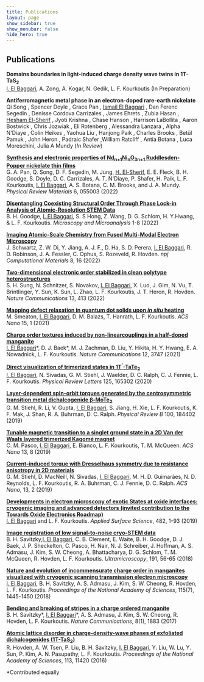 ```yaml
---
title: Publications
layout: page
show_sidebar: true
show_menubar: false
hide_hero: true
---
```


## Publications


**Domains boundaries in light-induced charge density wave twins in 1T-TaS<sub>2</sub>**<br/>
<u>I. El Baggari</u>, A. Zong, A. Kogar, N. Gedik, L. F. Kourkoutis (In Preparation) 


**Antiferromagnetic metal phase in an electron-doped rare-earth nickelate**<br/> 
Qi Song , Spencer Doyle , Grace Pan , <u>Ismail El Baggari</u> , Dan Ferenc Segedin , Denisse Cordova Carrizales , James Ehrets , Zubia Hasan , <u>Hesham El-Sherif</u> , Jyoti Krishna , Chase Hanson , Harrison LaBollita , Aaron Bostwick , Chris Jozwiak , Eli Rotenberg , Alessandra Lanzara , Alpha N'Diaye , Colin Heikes , Yaohua Liu , Hanjong Paik , Charles Brooks , Betül Pamuk , John Heron , Padraic Shafer ,William Ratcliff , Antia Botana , Luca Moreschini, Julia A Mundy (*In Review*)


[**Synthesis and electronic properties of Nd<sub>n+1</sub>Ni<sub>n</sub>O<sub>3n+1</sub> Ruddlesden-Popper nickelate thin films**](https://journals.aps.org/prmaterials/abstract/10.1103/PhysRevMaterials.6.055003)<br/>
G. A. Pan, Q. Song, D. F. Segedin, M.  Jung, <u>H. El-Sherif</u>, E. E. Fleck, B. H. Goodge, S. Doyle, D. C. Carrizales, A. T. N'Diaye, P. Shafer, H. Paik, L. F. Kourkoutis, <u>I. El Baggari</u>, A. S. Botana, C. M. Brooks, and J. A. Mundy. *Physical Review Materials* 6, 055003 (2022)

[**Disentangling Coexisting Structural Order Through Phase Lock-in Analysis of Atomic-Resolution STEM Data**](https://www.cambridge.org/core/journals/microscopy-and-microanalysis/article/disentangling-coexisting-structural-order-through-phase-lockin-analysis-of-atomicresolution-stem-data/6BFF368CFE4A59ED5FCA8F945BEFF160)<br/>
B. H. Goodge, <u>I. El Baggari</u>, S. S Hong, Z. Wang, D. G. Schlom, H. Y.Hwang, & L. F. Kourkoutis. *Microscopy and Microanalysis* 1-8 (2022)

[**Imaging Atomic-Scale Chemistry from Fused Multi-Modal Electron Microscopy**](https://www.nature.com/articles/s41524-021-00692-5)<br/>
J. Schwartz, Z. W. Di, Y. Jiang, A.  J. F., D. Ha, S. D. Perera, <u>I. El Baggari</u>, R. D. Robinson, J. A. Fessler, C. Ophus, S. Rozeveld,  R. Hovden. *npj Computational Materials* 8, 16 (2022) 

[**Two-dimensional electronic order stabilized in clean polytype heterostructures**](https://www.nature.com/articles/s41467-021-27947-5)<br/>
S. H. Sung, N. Schnitzer, S. Novakov, <u>I. El Baggari</u>, X. Luo, J. Gim, N. Vu, T. Brintlinger, Y. Sun, K. Sun, L. Zhao, L. F. Kourkoutis, J. T. Heron, R. Hovden. *Nature Communications* 13, 413 (2022)

[**Mapping defect relaxation in quantum dot solids upon <em>in situ</em> heating**](https://pubs.acs.org/doi/10.1021/acsnano.0c06990)<br/>
M. Smeaton, <u>I. El Baggari</u>, D. M. Balazs, T. Hanrath, L. F. Kourkoutis. *ACS Nano* 15, 1 (2021) 

[**Charge order textures induced by non-linearcouplings in a half-doped manganite**](https://www.nature.com/articles/s41467-021-24026-7)<br/>
<u>I. El Baggari</u>\*, D. J. Baek\*, M. J. Zachman, D. Liu, Y. Hikita, H. Y. Hwang, E. A. Nowadnick, L. F. Kourkoutis. *Nature Communications* 12, 3747 (2021)

[**Direct visualization of trimerized states in 1T<sup>'</sup>-TaTe<sub>2</sub>**](https://journals.aps.org/prl/abstract/10.1103/PhysRevLett.125.165302)<br/>
<u>I. El Baggari</u>, N. Sivadas, G. M. Stiehl, J. Waelder, D. C. Ralph, C. J. Fennie, L. F. Kourkoutis. *Physical Review Letters* 125, 165302 (2020)

[**Layer-dependent spin-orbit torques generated by the centrosymmetric transition metal dichalcogenide β-MoTe<sub>2</sub>**](https://journals.aps.org/prb/abstract/10.1103/PhysRevB.100.184402)<br/>
G. M. Stiehl, R. Li, V. Gupta, <u>I. El Baggari</u>, S. Jiang, H. Xie, L. F. Kourkoutis, K. F. Mak, J. Shan, R. A. Buhrman, D. C. Ralph. *Physical Review B* 100, 184402 (2019)

[**Tunable magnetic transition to a singlet ground state in a 2D Van der Waals layered trimerized Kagomé magnet**](https://pubs.acs.org/doi/10.1021/acsnano.9b04392)<br/>
C. M. Pasco, <u>I. El Baggari</u>, E. Bianco, L. F. Kourkoutis, T. M. McQueen. *ACS Nano* 13, 8 (2019)

[**Current-induced torque with Dresselhaus symmetry due to resistance anisotropy in 2D materials**](https://pubs.acs.org/doi/abs/10.1021/acsnano.8b09663)<br/>
G. M. Stiehl, D. MacNeill, N. Sivadas, <u>I. El Baggari</u>, M. H. D. Guimarães, N. D. Reynolds, L. F. Kourkoutis, R. A. Buhrman, C. J. Fennie, D. C. Ralph. *ACS Nano*, 13, 2 (2019)

[**Developments in electron microscopy of exotic States at oxide interfaces: cryogenic imaging and advanced detectors (invited contribution to the Towards Oxide Electronics Roadmap)**](https://www.sciencedirect.com/science/article/pii/S0169433219309432?via%3Dihub)<br/>
<u>I. El Baggari</u> and L. F. Kourkoutis. *Applied Surface Science*, 482, 1-93 (2019)

[**Image registration of low signal-to-noise cryo-STEM data**](https://www.sciencedirect.com/science/article/pii/S0304399117304369)<br/>
B. H. Savitzky,<u>I. El Baggari</u>, C. B. Clement, E. Waite, B. H. Goodge, D. J. Baek, J. P. Sheckelton, C. Pasco, H. Nair, N. J. Schreiber, J. Hoffman, A. S. Admasu, J. Kim, S. W. Cheong, A. Bhattacharya, D. G. Schlom, T. M. McQueen, R. Hovden, L. F. Kourkoutis. *Ultramicroscopy*, 191, 56-65 (2018)

[**Nature and evolution of incommensurate charge order in manganites visualized with cryogenic scanning transmission electron microscopy**](http://www.pnas.org/content/early/2018/01/29/1714901115)<br/>
<u>I. El Baggari</u>, B. H. Savitzky, A. S. Admasu, J. Kim, S. W. Cheong, R. Hovden, L. F. Kourkoutis. *Proceedings of the National Academy of Sciences*, 115(7), 1445-1450 (2018)

[**Bending and breaking of stripes in a charge ordered manganite**](https://www.nature.com/articles/s41467-017-02156-1)<br/>
B. H. Savitzky\*, <u>I. El Baggari</u>\*, A. S. Admasu, J. Kim, S. W. Cheong, R. Hovden, L. F. Kourkoutis. *Nature Communications*, 8(1), 1883 (2017) 

[**Atomic lattice disorder in charge-density-wave phases of exfoliated dichalcogenides (1T-TaS<sub>2</sub>)**](http://www.pnas.org/content/113/41/11420)<br/>
R. Hovden, A. W. Tsen, P. Liu, B. H. Savitzky, <u>I. El Baggari</u>, Y. Liu, W. Lu, Y. Sun, P. Kim, A. N. Pasupathy, L. F. Kourkoutis. *Proceedings of the National Academy of Sciences*, 113, 11420 (2016)


\*Contributed equally



